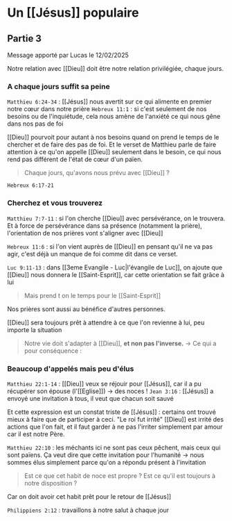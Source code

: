 # Un [[Jésus]] populaire
## Partie 3
Message apporté par Lucas le 12/02/2025

Notre relation avec [[Dieu]] doit être notre relation privilégiée, chaque jours.
### A chaque jours suffit sa peine
`Matthieu 6:24-34` : [[Jésus]] nous avertit sur ce qui alimente en premier notre cœur dans notre prière
`Hebreux 11:1` : si c'est seulement de nos besoins ou de l'inquiétude, cela nous amène de l'anxiété ce qui nous gêne dans nos pas de foi

[[Dieu]] pourvoit pour autant à nos besoins quand on prend le temps de le chercher et de faire des pas de foi.
Et le verset de Matthieu parle de faire attention à ce qu'on appelle [[Dieu]] seulement dans le besoin, ce qui nous rend pas différent de l'état de cœur d'un païen.

> Chaque jours, qu'avons nous prévu avec [[Dieu]] ?

`Hebreux 6:17-21`
### Cherchez et vous trouverez
`Matthieu 7:7-11` : si l'on cherche [[Dieu]] avec persévérance, on le trouvera. Et à force de persévérance dans sa présence (notamment la prière), l'orientation de nos prières vont s'aligner avec [[Dieu]]

`Hebreux 11:6` : si l'on vient auprès de [[Dieu]] en pensant qu'il ne va pas agir, c'est déjà un manque de foi comme dit dans ce verset.

`Luc 9:11-13` : dans [[3eme Evangile - Luc|l'évangile de Luc]], on ajoute que [[Dieu]] nous donnera le [[Saint-Esprit]], car cette orientation se fait grâce à lui
> Mais prend t on le temps pour le [[Saint-Esprit]]

Nos prières sont aussi au bénéfice d'autres personnes.

[[Dieu]] sera toujours prêt à attendre à ce que l'on revienne à lui, peu importe la situation 
> Notre vie doit s'adapter à [[Dieu]], **et non pas l'inverse.**
> -> Ce qui a pour conséquence :
### Beaucoup d'appelés mais peu d'élus
`Matthieu 22:1-14` : [[Dieu]] veux se réjouir pour [[Jésus]], car il a pu récupérer son épouse (l'[[Eglise]])
-> des noces !
`Jean 3:16` : [[Jésus]] a envoyé une invitation à tous, il veut que chacun soit sauvé 

Et cette expression est un constat triste de [[Jésus]] : certains ont trouvé mieux à faire que de participer à ceci.
"Le roi fut irrité" [[Dieu]] est irrité des actions que l'on fait, et il faut garder à ne pas l'irriter simplement par amour car il est notre Père.

`Matthieu 22:10` : les méchants ici ne sont pas ceux pêchent, mais ceux qui sont païens. Ça veut dire que cette invitation pour l'humanité
-> nous sommes élus simplement parce qu'on a répondu présent à l'invitation

> Est ce que cet habit de noce est propre ?
> Est ce qu'il est toujours à notre disposition ?

Car on doit avoir cet habit prêt pour le retour de [[Jésus]]

`Philippiens 2:12` : travaillons à notre salut à chaque jour